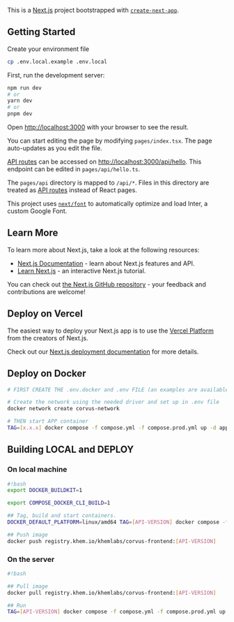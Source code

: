 This is a [Next.js](https://nextjs.org/) project bootstrapped with [`create-next-app`](https://github.com/vercel/next.js/tree/canary/packages/create-next-app).

## Getting Started

Create your environment file

```bash
cp .env.local.example .env.local
```

First, run the development server:

```bash
npm run dev
# or
yarn dev
# or
pnpm dev
```

Open [http://localhost:3000](http://localhost:3000) with your browser to see the result.

You can start editing the page by modifying `pages/index.tsx`. The page auto-updates as you edit the file.

[API routes](https://nextjs.org/docs/api-routes/introduction) can be accessed on [http://localhost:3000/api/hello](http://localhost:3000/api/hello). This endpoint can be edited in `pages/api/hello.ts`.

The `pages/api` directory is mapped to `/api/*`. Files in this directory are treated as [API routes](https://nextjs.org/docs/api-routes/introduction) instead of React pages.

This project uses [`next/font`](https://nextjs.org/docs/basic-features/font-optimization) to automatically optimize and load Inter, a custom Google Font.

## Learn More

To learn more about Next.js, take a look at the following resources:

- [Next.js Documentation](https://nextjs.org/docs) - learn about Next.js features and API.
- [Learn Next.js](https://nextjs.org/learn) - an interactive Next.js tutorial.

You can check out [the Next.js GitHub repository](https://github.com/vercel/next.js/) - your feedback and contributions are welcome!

## Deploy on Vercel

The easiest way to deploy your Next.js app is to use the [Vercel Platform](https://vercel.com/new?utm_medium=default-template&filter=next.js&utm_source=create-next-app&utm_campaign=create-next-app-readme) from the creators of Next.js.

Check out our [Next.js deployment documentation](https://nextjs.org/docs/deployment) for more details.

## Deploy on Docker

```sh
# FIRST CREATE THE .env.docker and .env FILE (an examples are available at .env.docker.example and .env.example)

# Create the network using the needed driver and set up in .env file
docker network create corvus-network

# THEN start APP container
TAG=[x.x.x] docker compose -f compose.yml -f compose.prod.yml up -d app
```

## Building LOCAL and DEPLOY

### On local machine

```sh
#!bash
export DOCKER_BUILDKIT=1

export COMPOSE_DOCKER_CLI_BUILD=1

## Tag, build and start containers.
DOCKER_DEFAULT_PLATFORM=linux/amd64 TAG=[API-VERSION] docker compose -f compose.yml -f compose.prod.yml build

## Push image
docker push registry.khem.io/khemlabs/corvus-frontend:[API-VERSION]
```

### On the server

```sh
#!bash

## Pull image
docker pull registry.khem.io/khemlabs/corvus-frontend:[API-VERSION]

## Run
TAG=[API-VERSION] docker compose -f compose.yml -f compose.prod.yml up -d
```
